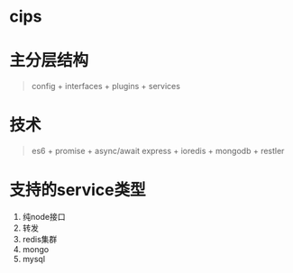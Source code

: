 # cips

# 主分层结构
> config + interfaces + plugins + services

# 技术
> es6 + promise + async/await
> express + ioredis + mongodb + restler

# 支持的service类型
1. 纯node接口
2. 转发
3. redis集群
4. mongo
5. mysql